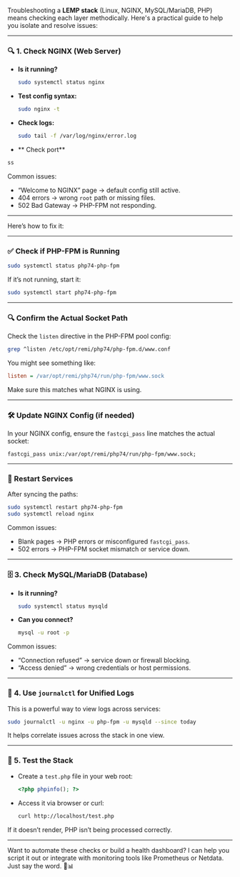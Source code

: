 Troubleshooting a **LEMP stack** (Linux, NGINX, MySQL/MariaDB, PHP) means checking each layer methodically. Here's a practical guide to help you isolate and resolve issues:

---

### 🔍 1. **Check NGINX (Web Server)**
- **Is it running?**
  ```bash
  sudo systemctl status nginx
  ```
- **Test config syntax:**
  ```bash
  sudo nginx -t
  ```
- **Check logs:**
  ```bash
  sudo tail -f /var/log/nginx/error.log
  ```
- ** Check port**
```bash
ss 
```
Common issues:
- “Welcome to NGINX” page → default config still active.
- 404 errors → wrong `root` path or missing files.
- 502 Bad Gateway → PHP-FPM not responding.

---



Here’s how to fix it:

---

### ✅  Check if PHP-FPM is Running
```bash
sudo systemctl status php74-php-fpm
```
If it’s not running, start it:
```bash
sudo systemctl start php74-php-fpm
```

---

### 🔍 Confirm the Actual Socket Path
Check the `listen` directive in the PHP-FPM pool config:
```bash
grep ^listen /etc/opt/remi/php74/php-fpm.d/www.conf
```
You might see something like:
```ini
listen = /var/opt/remi/php74/run/php-fpm/www.sock
```
Make sure this matches what NGINX is using.

---

### 🛠️  Update NGINX Config (if needed)
In your NGINX config, ensure the `fastcgi_pass` line matches the actual socket:
```nginx
fastcgi_pass unix:/var/opt/remi/php74/run/php-fpm/www.sock;
```

---

### 🔄  Restart Services
After syncing the paths:
```bash
sudo systemctl restart php74-php-fpm
sudo systemctl reload nginx
```



Common issues:
- Blank pages → PHP errors or misconfigured `fastcgi_pass`.
- 502 errors → PHP-FPM socket mismatch or service down.

---

### 🗄️ 3. **Check MySQL/MariaDB (Database)**
- **Is it running?**
  ```bash
  sudo systemctl status mysqld
  ```
- **Can you connect?**
  ```bash
  mysql -u root -p
  ```

Common issues:
- “Connection refused” → service down or firewall blocking.
- “Access denied” → wrong credentials or host permissions.

---

### 🧰 4. **Use `journalctl` for Unified Logs**
This is a powerful way to view logs across services:
```bash
sudo journalctl -u nginx -u php-fpm -u mysqld --since today
```
It helps correlate issues across the stack in one view.

---

### 🧪 5. **Test the Stack**
- Create a `test.php` file in your web root:
  ```php
  <?php phpinfo(); ?>
  ```
- Access it via browser or curl:
  ```bash
  curl http://localhost/test.php
  ```

If it doesn’t render, PHP isn’t being processed correctly.

---

Want to automate these checks or build a health dashboard? I can help you script it out or integrate with monitoring tools like Prometheus or Netdata. Just say the word. 🚦📊
